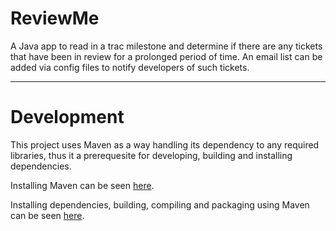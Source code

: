 # ReviewMe

A Java app to read in a trac milestone and determine if there are any tickets that have been in review for a prolonged period of time.
An email list can be added via config files to notify developers of such tickets.

----

# Development

This project uses Maven as a way handling its dependency to any required libraries, thus it a prerequesite for developing, building and installing dependencies.

Installing Maven can be seen [here](https://www.mkyong.com/maven/how-to-install-maven-in-windows/).

Installing dependencies, building, compiling and packaging using Maven can be seen [here](https://www.logicbig.com/tutorials/build-tools/apache-maven/playing-with-maven-commands.html).
